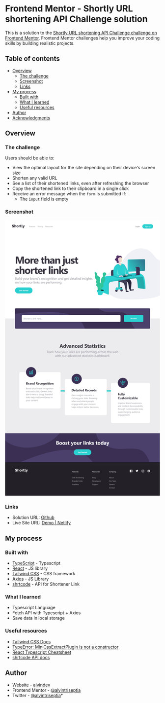 # Frontend Mentor - Shortly URL shortening API Challenge solution

This is a solution to the [Shortly URL shortening API Challenge challenge on Frontend Mentor](https://www.frontendmentor.io/challenges/url-shortening-api-landing-page-2ce3ob-G). Frontend Mentor challenges help you improve your coding skills by building realistic projects.

## Table of contents

- [Overview](#overview)
  - [The challenge](#the-challenge)
  - [Screenshot](#screenshot)
  - [Links](#links)
- [My process](#my-process)
  - [Built with](#built-with)
  - [What I learned](#what-i-learned)
  - [Useful resources](#useful-resources)
- [Author](#author)
- [Acknowledgments](#acknowledgments)

## Overview

### The challenge

Users should be able to:

- View the optimal layout for the site depending on their device's screen size
- Shorten any valid URL
- See a list of their shortened links, even after refreshing the browser
- Copy the shortened link to their clipboard in a single click
- Receive an error message when the `form` is submitted if:
  - The `input` field is empty

### Screenshot

![](./screenshot.jpg)

### Links

- Solution URL: [Github](https://github.com/alvintriseptia/url-shortening-api)
- Live Site URL: [Demo | Netlify](https://alvindev-url-shortening-api.netlify.app/)

## My process

### Built with

- [TypeScript](https://www.typescriptlang.org/) - Typescript
- [React](https://reactjs.org/) - JS library
- [Tailwind CSS](https://tailwindcss.com/) - CSS framework
- [Axios](https://axios-http.com/) - JS Library
- [shrtcode](https://shrtco.de/) - API for Shortener Link

### What I learned

- Typescript Language
- Fetch API with Typescript + Axios
- Save data in local storage

### Useful resources

- [Tailwind CSS Docs](https://www.typescriptlang.org/docs/)
- [TypeError: MiniCssExtractPlugin is not a constructor](https://exerror.com/typeerror-minicssextractplugin-is-not-a-constructor/)
- [React Typescript Cheatsheet](https://react-typescript-cheatsheet.netlify.app/docs/)
- [shrtcode API docs](https://shrtco.de/docs/)

## Author

- Website - [alvindev](https://alvindev.netlify.app)
- Frontend Mentor - [@alvintriseptia](https://www.frontendmentor.io/profile/alvintriseptia)
- Twitter - [@alvintriseptia](https://www.twitter.com/alvintriseptia)\*
